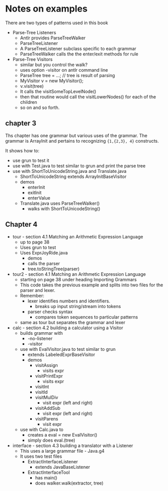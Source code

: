 # Notes on examples

There are two types of patterns used in this book

* Parse-Tree Listeners
    - Antlr provides ParseTreeWalker
    - ParseTreeListener 
    - A ParseTreeListener subclass specific to each grammar
    - ParseTreeWalker calls the the enter/exit methods for rule
* Parse-Tree Visitors
    - similar but you control the walk?
    - uses option -visitor on antlr command line
    - ParseTree tree = ...; // tree is result of parsing
    - MyVisitor v = new MyVisitor();
    - v.visit(tree)
    - It calls the visitSomeTopLevelNode() 
    - then that routine would call the visitLowerNodes() for each of the children
    - so on and so forth.


## chapter 3

Ths chapter has one grammar but various uses of the grammar.  The grammar is ArrayInit
and pertains to recognizing `{1,{2,3}, 4}` constructs.

It shows how to:

* use grun to test it
* use with Test.java to test similar to grun and print the parse tree
* use with ShortToUnicodeString.java and Translate.java
    - ShortToUnicodeString extends ArrayInitBaseVisitor
    - demos
        - enterInit
        - exitInit
        - enterValue
    - Translate.java uses ParseTreeWalker()
        - walks with ShortToUnicodeString()


## Chapter 4

* tour - section 4.1 Matching an Arithmetic Expression Language
    - up to page 38
    - Uses grun to test
    - Uses ExprJoyRide.java
        - demos
        - calls the parser
        - tree.toStringTree(parser)
* tour2 - section 4.1 Matching an Arithmetic Expression Language
    - starting on page 38 under heading Importing Grammars
    - This code takes the previous example and splits into two files for the parser and lexer.
    - Remember:
        - lexer identifies numbers and identifiers. 
            - breaks up input string/stream into tokens
        - parser checks syntax
            - compares token sequences to particular patterns
    - same as tour but separates the grammar and lexer
* calc - section 4.2 building a calculator using a Visitor
    * builds grammar with
        - -no-listener
        - -visitor
    * use with EvalVisitor.java to test similar to grun
        - extends LabeledExprBaseVisitor
        - demos
            - visitAssign
                - visits expr
            - visitPrintExpr
                - visits expr
            - visitInt
            - visitId
            - visitMulDiv
                - visit expr (left and right)
            - visitAddSub
                - visit expr (left and right)
            - visitParens
                - visit expr 
    * use with Calc.java to 
        - creates a eval = new EvalVisitor()
        - simply does eval.(tree)
* interface - section 4.3 building a translator with a Listener
    * This uses a large grammar file - Java.g4
    * It uses two test files
        - ExtractInterfaceListener 
            * extends JavaBaseListener
        - ExtractInterfaceTool
            * has main()
            * does walker.walk(extractor, tree)

